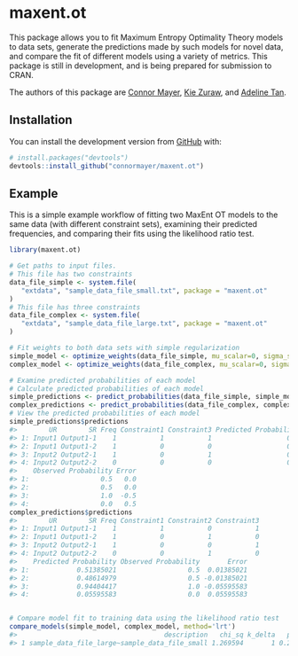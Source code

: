 
<!-- README.md is generated from README.Rmd. Please edit that file -->

# maxent.ot

<!-- badges: start -->
<!-- badges: end -->

This package allows you to fit Maximum Entropy Optimality Theory models
to data sets, generate the predictions made by such models for novel
data, and compare the fit of different models using a variety of
metrics. This package is still in development, and is being prepared for
submission to CRAN.

The authors of this package are [Connor Mayer](http://connormayer.com),
[Kie Zuraw](https://linguistics.ucla.edu/people/zuraw/), and [Adeline
Tan](https://linguistics.ucla.edu/person/adeline-tan/).

## Installation

<!--You can install the released version of maxent.ot from [CRAN](https://CRAN.R-project.org) with:

``` r
install.packages("maxent.ot")
```
-->

You can install the development version from
[GitHub](https://github.com/) with:

``` r
# install.packages("devtools")
devtools::install_github("connormayer/maxent.ot")
```

## Example

This is a simple example workflow of fitting two MaxEnt OT models to the
same data (with different constraint sets), examining their predicted
frequencies, and comparing their fits using the likelihood ratio test.

``` r
library(maxent.ot)

# Get paths to input files.
# This file has two constraints
data_file_simple <- system.file(
   "extdata", "sample_data_file_small.txt", package = "maxent.ot"
)
# This file has three constraints
data_file_complex <- system.file(
   "extdata", "sample_data_file_large.txt", package = "maxent.ot"
)

# Fit weights to both data sets with simple regularization
simple_model <- optimize_weights(data_file_simple, mu_scalar=0, sigma_scalar=10)
complex_model <- optimize_weights(data_file_complex, mu_scalar=0, sigma_scalar=10)

# Examine predicted probabilities of each model
# Calculate predicted probabilities of each model
simple_predictions <- predict_probabilities(data_file_simple, simple_model$weights)
complex_predictions <- predict_probabilities(data_file_complex, complex_model$weights)
# View the predicted probabilities of each model
simple_predictions$predictions
#>        UR        SR Freq Constraint1 Constraint3 Predicted Probability
#> 1: Input1 Output1-1    1           1           1                   0.5
#> 2: Input1 Output1-2    1           0           0                   0.5
#> 3: Input2 Output2-1    1           0           1                   0.5
#> 4: Input2 Output2-2    0           0           0                   0.5
#>    Observed Probability Error
#> 1:                  0.5   0.0
#> 2:                  0.5   0.0
#> 3:                  1.0  -0.5
#> 4:                  0.0   0.5
complex_predictions$predictions
#>        UR        SR Freq Constraint1 Constraint2 Constraint3
#> 1: Input1 Output1-1    1           1           0           1
#> 2: Input1 Output1-2    1           0           1           0
#> 3: Input2 Output2-1    1           0           0           1
#> 4: Input2 Output2-2    0           0           1           0
#>    Predicted Probability Observed Probability       Error
#> 1:            0.51385021                  0.5  0.01385021
#> 2:            0.48614979                  0.5 -0.01385021
#> 3:            0.94404417                  1.0 -0.05595583
#> 4:            0.05595583                  0.0  0.05595583


# Compare model fit to training data using the likelihood ratio test
compare_models(simple_model, complex_model, method='lrt')
#>                                     description   chi_sq k_delta   p_value
#> 1 sample_data_file_large~sample_data_file_small 1.269594       1 0.2598428
```

<!--What is special about using `README.Rmd` instead of just `README.md`? You can include R chunks like so:


```r
summary(cars)
#>      speed           dist       
#>  Min.   : 4.0   Min.   :  2.00  
#>  1st Qu.:12.0   1st Qu.: 26.00  
#>  Median :15.0   Median : 36.00  
#>  Mean   :15.4   Mean   : 42.98  
#>  3rd Qu.:19.0   3rd Qu.: 56.00  
#>  Max.   :25.0   Max.   :120.00
```

You'll still need to render `README.Rmd` regularly, to keep `README.md` up-to-date. `devtools::build_readme()` is handy for this. You could also use GitHub Actions to re-render `README.Rmd` every time you push. An example workflow can be found here: <https://github.com/r-lib/actions/tree/master/examples>.

You can also embed plots, for example:

<img src="man/figures/README-pressure-1.png" width="100%" />

In that case, don't forget to commit and push the resulting figure files, so they display on GitHub and CRAN. -->
